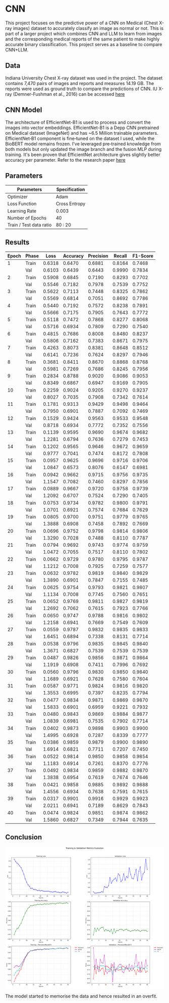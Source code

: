 # CNN

This project focuses on the predictive power of a CNN on Medical (Chest X-ray images) dataset to accurately classify an image as normal or not. This is part of a larger project which combines CNN and LLM to learn from images and the corresponding medical reports of the same patient to make highly accurate binary classification. This project serves as a baseline to compare CNN+LLM.

## Data

Indiana University Chest X-ray dataset was used in the project.
The dataset contains 7,470 pairs of images and reports and measures 14.19 GB. The reports were used as ground truth to compare the predictions of CNN.
IU X-ray (Demner-Fushman et al., 2016) can be accessed [here](https://www.kaggle.com/datasets/raddar/chest-xrays-indiana-university)

## CNN Model

The architecture of EfficientNet-B1 is used to process and convert the images into vector embeddings. EfficientNet-B1 is a Depp CNN pretrained on Medical dataset (ImageNet) and has ~6.5 Million trainable parameters. EfficientNet‑B1 component is fine‑tuned on the dataset I used, while the BioBERT model remains frozen. I've leveraged pre‑trained knowledge from both models but only updated the image branch and the fusion MLP during training. It's been proven that EfficientNet architecture gives slightly better accuracy per parameter. Refer to the research paper [here](https://arxiv.org/pdf/1905.11946)

## Parameters

| Parameters | Specification |
| --- | --- |
| Optimizer | Adam |
| Loss Function | Cross Entropy |
| Learning Rate | 0.003 |
| Number of Epochs | 40 |
| Train / Test data ratio | 80 : 20 |

## Results

| Epoch | Phase | Loss    | Accuracy | Precision | Recall  | F1-Score |
|-------|-------|---------|----------|-----------|---------|----------|
| 1     | Train | 0.6318  | 0.6470   | 0.6881    | 0.8164  | 0.7468   |
|       | Val   | 0.6103  | 0.6439   | 0.6443    | 0.9990  | 0.7834   |
| 2     | Train | 0.5908  | 0.6845   | 0.7190    | 0.8293  | 0.7702   |
|       | Val   | 0.5546  | 0.7182   | 0.7978    | 0.7539  | 0.7752   |
| 3     | Train | 0.5622  | 0.7113   | 0.7448    | 0.8325  | 0.7862   |
|       | Val   | 0.5569  | 0.6814   | 0.7051    | 0.8692  | 0.7786   |
| 4     | Train | 0.5440  | 0.7192   | 0.7572    | 0.8238  | 0.7891   |
|       | Val   | 0.5666  | 0.7175   | 0.7905    | 0.7643  | 0.7772   |
| 5     | Train | 0.5118  | 0.7472   | 0.7868    | 0.8277  | 0.8068   |
|       | Val   | 0.5716  | 0.6934   | 0.7809    | 0.7290  | 0.7540   |
| 6     | Train | 0.4815  | 0.7686   | 0.8008    | 0.8480  | 0.8237   |
|       | Val   | 0.5806  | 0.7162   | 0.7383    | 0.8671  | 0.7975   |
| 7     | Train | 0.4263  | 0.8073   | 0.8381    | 0.8648  | 0.8512   |
|       | Val   | 0.6141  | 0.7236   | 0.7624    | 0.8297  | 0.7946   |
| 8     | Train | 0.3681  | 0.8411   | 0.8670    | 0.8868  | 0.8768   |
|       | Val   | 0.5981  | 0.7269   | 0.7686    | 0.8245  | 0.7956   |
| 9     | Train | 0.2834  | 0.8788   | 0.9020    | 0.9086  | 0.9053   |
|       | Val   | 0.8349  | 0.6867   | 0.6947    | 0.9169  | 0.7905   |
| 10    | Train | 0.2259  | 0.9024   | 0.9205    | 0.9270  | 0.9237   |
|       | Val   | 0.8027  | 0.7035   | 0.7908    | 0.7342  | 0.7614   |
| 11    | Train | 0.1781  | 0.9313   | 0.9429    | 0.9498  | 0.9464   |
|       | Val   | 0.7950  | 0.6901   | 0.7887    | 0.7092  | 0.7469   |
| 12    | Train | 0.1529  | 0.9424   | 0.9563    | 0.9533  | 0.9548   |
|       | Val   | 0.8718  | 0.6934   | 0.7772    | 0.7352  | 0.7556   |
| 13    | Train | 0.1139  | 0.9595   | 0.9690    | 0.9674  | 0.9682   |
|       | Val   | 1.2281  | 0.6794   | 0.7636    | 0.7279  | 0.7453   |
| 14    | Train | 0.1202  | 0.9565   | 0.9646    | 0.9672  | 0.9659   |
|       | Val   | 0.9777  | 0.7041   | 0.7474    | 0.8172  | 0.7808   |
| 15    | Train | 0.0957  | 0.9625   | 0.9696    | 0.9716  | 0.9706   |
|       | Val   | 1.0847  | 0.6573   | 0.8076    | 0.6147  | 0.6981   |
| 16    | Train | 0.0942  | 0.9662   | 0.9715    | 0.9756  | 0.9735   |
|       | Val   | 1.1547  | 0.7082   | 0.7460    | 0.8297  | 0.7856   |
| 17    | Train | 0.0889  | 0.9667   | 0.9720    | 0.9758  | 0.9739   |
|       | Val   | 1.2092  | 0.6707   | 0.7524    | 0.7290  | 0.7405   |
| 18    | Train | 0.0753  | 0.9734   | 0.9782    | 0.9800  | 0.9791   |
|       | Val   | 1.0701  | 0.6921   | 0.7574    | 0.7684  | 0.7629   |
| 19    | Train | 0.0805  | 0.9700   | 0.9751    | 0.9779  | 0.9765   |
|       | Val   | 1.3888  | 0.6908   | 0.7458    | 0.7892  | 0.7669   |
| 20    | Train | 0.0696  | 0.9752   | 0.9798    | 0.9814  | 0.9806   |
|       | Val   | 1.3290  | 0.7028   | 0.7488    | 0.8110  | 0.7787   |
| 21    | Train | 0.0794  | 0.9692   | 0.9743    | 0.9774  | 0.9759   |
|       | Val   | 1.0472  | 0.7055   | 0.7517    | 0.8110  | 0.7802   |
| 22    | Train | 0.0662  | 0.9729   | 0.9780    | 0.9795  | 0.9787   |
|       | Val   | 1.1212  | 0.7008   | 0.7925    | 0.7259  | 0.7577   |
| 23    | Train | 0.0632  | 0.9782   | 0.9819    | 0.9840  | 0.9829   |
|       | Val   | 1.3890  | 0.6901   | 0.7847    | 0.7155  | 0.7485   |
| 24    | Train | 0.0625  | 0.9754   | 0.9793    | 0.9821  | 0.9807   |
|       | Val   | 1.1134  | 0.7008   | 0.7745    | 0.7560  | 0.7651   |
| 25    | Train | 0.0652  | 0.9769   | 0.9811    | 0.9827  | 0.9819   |
|       | Val   | 1.2692  | 0.7062   | 0.7615    | 0.7923  | 0.7766   |
| 26    | Train | 0.0650  | 0.9747   | 0.9788    | 0.9816  | 0.9802   |
|       | Val   | 1.2158  | 0.6941   | 0.7669    | 0.7549  | 0.7609   |
| 27    | Train | 0.0559  | 0.9787   | 0.9832    | 0.9835  | 0.9833   |
|       | Val   | 1.6451  | 0.6894   | 0.7338    | 0.8131  | 0.7714   |
| 28    | Train | 0.0538  | 0.9796   | 0.9835    | 0.9845  | 0.9840   |
|       | Val   | 1.3671  | 0.6827   | 0.7539    | 0.7539  | 0.7539   |
| 29    | Train | 0.0487  | 0.9826   | 0.9856    | 0.9871  | 0.9864   |
|       | Val   | 1.1919  | 0.6908   | 0.7411    | 0.7996  | 0.7692   |
| 30    | Train | 0.0560  | 0.9796   | 0.9830    | 0.9850  | 0.9840   |
|       | Val   | 1.1689  | 0.6921   | 0.7628    | 0.7580  | 0.7604   |
| 31    | Train | 0.0587  | 0.9771   | 0.9824    | 0.9816  | 0.9820   |
|       | Val   | 1.3553  | 0.6995   | 0.7397    | 0.8235  | 0.7794   |
| 32    | Train | 0.0477  | 0.9834   | 0.9871    | 0.9869  | 0.9870   |
|       | Val   | 1.5833  | 0.6901   | 0.6959    | 0.9221  | 0.7932   |
| 33    | Train | 0.0480  | 0.9843   | 0.9869    | 0.9884  | 0.9877   |
|       | Val   | 1.0839  | 0.6981   | 0.7535    | 0.7902  | 0.7714   |
| 34    | Train | 0.0402  | 0.9873   | 0.9898    | 0.9903  | 0.9900   |
|       | Val   | 1.4995  | 0.6928   | 0.7287    | 0.8339  | 0.7777   |
| 35    | Train | 0.0386  | 0.9859   | 0.9879    | 0.9900  | 0.9890   |
|       | Val   | 1.6914  | 0.6821   | 0.7711    | 0.7207  | 0.7450   |
| 36    | Train | 0.0522  | 0.9814   | 0.9850    | 0.9858  | 0.9854   |
|       | Val   | 1.1183  | 0.6914   | 0.7261    | 0.8370  | 0.7776   |
| 37    | Train | 0.0492  | 0.9834   | 0.9859    | 0.9882  | 0.9870   |
|       | Val   | 1.3838  | 0.6954   | 0.7619    | 0.7674  | 0.7646   |
| 38    | Train | 0.0421  | 0.9858   | 0.9885    | 0.9892  | 0.9888   |
|       | Val   | 1.4556  | 0.6934   | 0.7638    | 0.7591  | 0.7615   |
| 39    | Train | 0.0317  | 0.9901   | 0.9916    | 0.9929  | 0.9923   |
|       | Val   | 2.0211  | 0.6941   | 0.7189    | 0.8629  | 0.7843   |
| 40    | Train | 0.0474  | 0.9824   | 0.9851    | 0.9874  | 0.9862   |
|       | Val   | 1.5860  | 0.6827   | 0.7349    | 0.7944  | 0.7635   |

## Conclusion

![Training Metrics](clear_training_validation_metrics.png)

The model started to memorise the data and hence resulted in an overfit.
